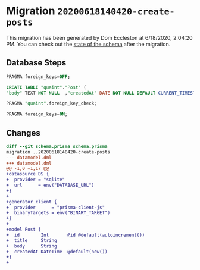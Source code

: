 # Migration `20200618140420-create-posts`

This migration has been generated by Dom Eccleston at 6/18/2020, 2:04:20 PM.
You can check out the [state of the schema](./schema.prisma) after the migration.

## Database Steps

```sql
PRAGMA foreign_keys=OFF;

CREATE TABLE "quaint"."Post" (
"body" TEXT NOT NULL  ,"createdAt" DATE NOT NULL DEFAULT CURRENT_TIMESTAMP ,"id" INTEGER NOT NULL  PRIMARY KEY AUTOINCREMENT,"title" TEXT NOT NULL  )

PRAGMA "quaint".foreign_key_check;

PRAGMA foreign_keys=ON;
```

## Changes

```diff
diff --git schema.prisma schema.prisma
migration ..20200618140420-create-posts
--- datamodel.dml
+++ datamodel.dml
@@ -1,0 +1,17 @@
+datasource DS {
+  provider = "sqlite"
+  url      = env("DATABASE_URL")
+}
+
+generator client {
+  provider      = "prisma-client-js"
+  binaryTargets = env("BINARY_TARGET")
+}
+
+model Post {
+  id        Int       @id @default(autoincrement())
+  title     String
+  body      String
+  createdAt DateTime  @default(now())
+}
+
```


